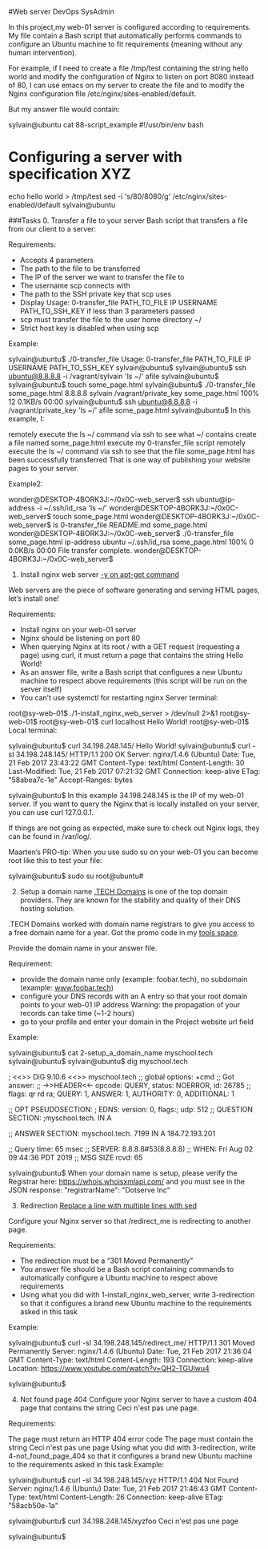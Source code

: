 #Web server
DevOps
SysAdmin

In this project,my web-01 server is configured according to requirements. My file contain a Bash script that automatically performs commands to configure an Ubuntu machine to fit requirements (meaning without any human intervention).

For example, if I need to create a file /tmp/test containing the string hello world and modify the configuration of Nginx to listen on port 8080 instead of 80, I can use emacs on my server to create the file and to modify the Nginx configuration file /etc/nginx/sites-enabled/default.

But my answer file would contain:

sylvain@ubuntu cat 88-script_example
#!/usr/bin/env bash
# Configuring a server with specification XYZ
echo hello world > /tmp/test
sed -i 's/80/8080/g' /etc/nginx/sites-enabled/default
sylvain@ubuntu

###Tasks
0. Transfer a file to your server
 Bash script that transfers a file from our client to a server:

Requirements:

* Accepts 4 parameters
* The path to the file to be transferred
* The IP of the server we want to transfer the file to
* The username scp connects with
* The path to the SSH private key that scp uses
* Display Usage: 0-transfer_file PATH_TO_FILE IP USERNAME PATH_TO_SSH_KEY if less than 3 parameters passed
* scp must transfer the file to the user home directory ~/
* Strict host key is disabled when using scp

Example:

sylvain@ubuntu$ ./0-transfer_file
Usage: 0-transfer_file PATH_TO_FILE IP USERNAME PATH_TO_SSH_KEY
sylvain@ubuntu$
sylvain@ubuntu$ ssh ubuntu@8.8.8.8 -i /vagrant/sylvain 'ls ~/'
afile
sylvain@ubuntu$ 
sylvain@ubuntu$ touch some_page.html
sylvain@ubuntu$ ./0-transfer_file some_page.html 8.8.8.8 sylvain /vagrant/private_key
some_page.html                                     100%   12     0.1KB/s   00:00
sylvain@ubuntu$ ssh ubuntu@8.8.8.8 -i /vagrant/private_key 'ls ~/'
afile
some_page.html
sylvain@ubuntu$
In this example, I:

remotely execute the ls ~/ command via ssh to see what ~/ contains
create a file named some_page.html
execute my 0-transfer_file script
remotely execute the ls ~/ command via ssh to see that the file some_page.html has been successfully transferred
That is one way of publishing your website pages to your server.

Example2:

wonder@DESKTOP-4BORK3J:~/0x0C-web_server$ ssh ubuntu@ip-address -i ~/.ssh/id_rsa 'ls ~/'
wonder@DESKTOP-4BORK3J:~/0x0C-web_server$ touch some_page.html
wonder@DESKTOP-4BORK3J:~/0x0C-web_server$ ls
0-transfer_file  README.md  some_page.html
wonder@DESKTOP-4BORK3J:~/0x0C-web_server$ ./0-transfer_file some_page.html ip-address ubuntu ~/.ssh/id_rsa
some_page.html                                                                        100%    0     0.0KB/s   00:00
File transfer complete.
wonder@DESKTOP-4BORK3J:~/0x0C-web_server$

1. Install nginx web server
[-y on apt-get command](https://intranet.alxswe.com/rltoken/KJiFZ4yJyTGp_cv3DYQLaQ)

Web servers are the piece of software generating and serving HTML pages, let’s install one!

Requirements:

* Install nginx on your web-01
server
* Nginx should be listening on port 80
* When querying Nginx at its root / with a GET request (requesting a page) using curl, it must return a page that contains the string Hello World!
* As an answer file, write a Bash script that configures a new Ubuntu machine to respect above requirements (this script will be run on the server itself)
* You can’t use systemctl for restarting nginx
Server terminal:

root@sy-web-01$ ./1-install_nginx_web_server > /dev/null 2>&1
root@sy-web-01$ 
root@sy-web-01$ curl localhost
Hello World!
root@sy-web-01$ 
Local terminal:

sylvain@ubuntu$ curl 34.198.248.145/
Hello World!
sylvain@ubuntu$ curl -sI 34.198.248.145/
HTTP/1.1 200 OK
Server: nginx/1.4.6 (Ubuntu)
Date: Tue, 21 Feb 2017 23:43:22 GMT
Content-Type: text/html
Content-Length: 30
Last-Modified: Tue, 21 Feb 2017 07:21:32 GMT
Connection: keep-alive
ETag: "58abea7c-1e"
Accept-Ranges: bytes

sylvain@ubuntu$
In this example 34.198.248.145 is the IP of my web-01 server. If you want to query the Nginx that is locally installed on your server, you can use curl 127.0.0.1.

If things are not going as expected, make sure to check out Nginx logs, they can be found in /var/log/.

Maarten’s PRO-tip: When you use sudo su on your web-01 you can become root like this to test your file:

sylvain@ubuntu$ sudo su
root@ubuntu#

2. Setup a domain name
[.TECH Domains](https://intranet.alxswe.com/rltoken/Hcb-pfK8UiDBfwsDJPyZZw)  is one of the top domain providers. They are known for the stability and quality of their DNS hosting solution.

.TECH Domains worked with domain name registrars to give you access to a free domain name for a year. Got the promo code in my [tools space](https://intranet.alxswe.com/rltoken/CprZO4m1rUm5C6ZgvROpgg).

Provide the domain name in your answer file.

Requirement:

* provide the domain name only (example: foobar.tech), no subdomain (example: www.foobar.tech)
* configure your DNS records with an A entry so that your root domain points to your web-01 IP address Warning: the propagation of your records can take time (~1-2 hours)
* go to your profile and enter your domain in the Project website url field

Example:

sylvain@ubuntu$ cat 2-setup_a_domain_name
myschool.tech
sylvain@ubuntu$
sylvain@ubuntu$ dig myschool.tech

; <<>> DiG 9.10.6 <<>> myschool.tech
;; global options: +cmd
;; Got answer:
;; ->>HEADER<<- opcode: QUERY, status: NOERROR, id: 26785
;; flags: qr rd ra; QUERY: 1, ANSWER: 1, AUTHORITY: 0, ADDITIONAL: 1

;; OPT PSEUDOSECTION:
; EDNS: version: 0, flags:; udp: 512
;; QUESTION SECTION:
;myschool.tech.     IN  A

;; ANSWER SECTION:
myschool.tech.  7199    IN  A   184.72.193.201

;; Query time: 65 msec
;; SERVER: 8.8.8.8#53(8.8.8.8)
;; WHEN: Fri Aug 02 09:44:36 PDT 2019
;; MSG SIZE  rcvd: 65

sylvain@ubuntu$
When your domain name is setup, please verify the Registrar here: https://whois.whoisxmlapi.com/ and you must see in the JSON response: "registrarName": "Dotserve Inc"

3. Redirection
[Replace a line with multiple lines with sed](https://intranet.alxswe.com/rltoken/RRP9hX3MlQdABaKZD-Y_cA)

Configure your Nginx server so that /redirect_me is redirecting to another page.

Requirements:

* The redirection must be a “301 Moved Permanently”
* You answer file should be a Bash script containing commands to automatically configure a Ubuntu machine to respect above requirements
* Using what you did with 1-install_nginx_web_server, write 3-redirection so that it configures a brand new Ubuntu machine to the requirements asked in this task

Example:

sylvain@ubuntu$ curl -sI 34.198.248.145/redirect_me/
HTTP/1.1 301 Moved Permanently
Server: nginx/1.4.6 (Ubuntu)
Date: Tue, 21 Feb 2017 21:36:04 GMT
Content-Type: text/html
Content-Length: 193
Connection: keep-alive
Location: https://www.youtube.com/watch?v=QH2-TGUlwu4

sylvain@ubuntu$

4. Not found page 404
Configure your Nginx server to have a custom 404 page that contains the string Ceci n'est pas une page.

Requirements:

The page must return an HTTP 404 error code
The page must contain the string Ceci n'est pas une page
Using what you did with 3-redirection, write 4-not_found_page_404 so that it configures a brand new Ubuntu machine to the requirements asked in this task
Example:

sylvain@ubuntu$ curl -sI 34.198.248.145/xyz
HTTP/1.1 404 Not Found
Server: nginx/1.4.6 (Ubuntu)
Date: Tue, 21 Feb 2017 21:46:43 GMT
Content-Type: text/html
Content-Length: 26
Connection: keep-alive
ETag: "58acb50e-1a"

sylvain@ubuntu$ curl 34.198.248.145/xyzfoo
Ceci n'est pas une page

sylvain@ubuntu$
